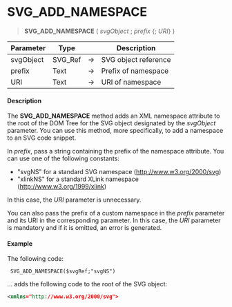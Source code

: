 # SVG_ADD_NAMESPACE

>**SVG_ADD_NAMESPACE** ( *svgObject* ; *prefix* {; *URI*} )

| Parameter | Type |  | Description |
| --- | --- | --- | --- |
| svgObject | SVG_Ref | &#8594; | SVG object reference |
| prefix | Text | &#8594; | Prefix of namespace |
| URI | Text | &#8594; | URI of namespace |



#### Description 

The **SVG\_ADD\_NAMESPACE** method adds an XML namespace attribute to the root of the DOM Tree for the SVG object designated by the *svgObject* parameter. You can use this method, more specifically, to add a namespace to an SVG code snippet.

In *prefix*, pass a string containing the prefix of the namespace attribute. You can use one of the following constants:

* "svgNS" for a standard SVG namespace (<http://www.w3.org/2000/svg>)
* "xlinkNS" for a standard XLink namespace (<http://www.w3.org/1999/xlink>)

In this case, the *URI* parameter is unnecessary. 

You can also pass the prefix of a custom namespace in the *prefix* parameter and its URI in the corresponding parameter. In this case, the *URI* parameter is mandatory and if it is omitted, an error is generated. 

#### Example 

The following code:

```4d
 SVG_ADD_NAMESPACE($svgRef;"svgNS")
```

... adds the following code to the root of the SVG object:

```XML
<xmlns="http://www.w3.org/2000/svg">
```
